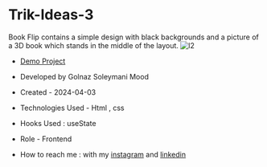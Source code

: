 # Trik-Ideas-3
Book Flip contains a simple design with black backgrounds and a picture of a 3D book which stands in the middle of the layout.
![l2](https://github.com/Soleymanigolnaz/Trik-Ideas-3/assets/139486149/2bf0997a-e1df-4362-ba5a-af17665c0bf7)
- [Demo Project](https://soleymanigolnaz.github.io/Trik-Ideas-3/)

- Developed by Golnaz Soleymani Mood

- Created - 2024-04-03

- Technologies Used - Html , css

- Hooks Used : useState 

- Role - Frontend

- How to reach me : with my [instagram](https://www.instagram.com/Soleymani_golnaz_web) and [linkedin](https://www.linkedin.com/in/Golnaz-Soleymani-Mood)
